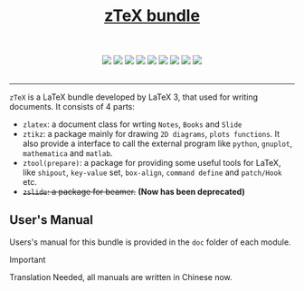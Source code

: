 <h1 align="center">
  <a href="https://github.com/zongpingding/zTeX_bundle">zTeX bundle</a>
</h1>

<p align="center">
    <br />
    <br />
    <a href="https://www.tug.org/texlive/"><img src="https://img.shields.io/badge/TeXLive-2022/2023/2024-orange.svg"></a>
    <a href="https://github.com/latex3/latex3"><img src="https://img.shields.io/badge/LaTeX 3-Repository-blue.svg"></a>
    <a href="https://hartwork.org/beamer-theme-matrix/"><img src="https://img.shields.io/badge/Beamer Theme Matrix-2d3436.svg"></a>
    <a href="https://tikz.dev/"><img src="https://img.shields.io/badge/PGF/TikZ-3.1.10–2024-brightgreen.svg"></a>
    <a href="https://github.com/latex3/latex3/tree/develop/l3experimental/l3draw"><img src="https://img.shields.io/badge/l3draw-experiment-8e44ad.svg"></a>
    <a href="http://www.gnuplot.info/"><img src="https://img.shields.io/badge/gnuplot-6.0 patchlevel 1-teal.svg"></a>
    <a href="https://www.wolfram.com/wolframscript/"><img src="https://img.shields.io/badge/wolframscript-1.6.0-azure.svg"></a>
    <a href="https://www.python.org/"><img src="https://img.shields.io/badge/Python-3.12.5-ff6348.svg"></a>
    <a href="https://www.sympy.org/en/index.html"><img src="https://img.shields.io/badge/Sympy-1.13.2-ffb142.svg"></a>
    <br />
    <br />
</p>

---

`zTeX` is a LaTeX bundle developed by LaTeX 3, that used for writing documents. It consists of 4 parts:
* `zlatex`: a document class for wrting `Notes`, `Books` and `Slide`
* `ztikz`: a package mainly for drawing `2D diagrams`, `plots functions`. It also provide a interface to call the external program like `python`, `gnuplot`, `mathematica` and `matlab`. 
* `ztool(prepare)`: a package for providing some useful tools for LaTeX, like `shipout`, `key-value` set, `box-align`, `command define` and `patch/Hook` etc.
* ~~`zslide`: a package for beamer.~~ **(Now has been deprecated)**


## User's Manual
Users's manual for this bundle is provided in the `doc` folder of each module.

> [!IMPORTANT]
> Translation Needed, all manuals are written in Chinese now.
